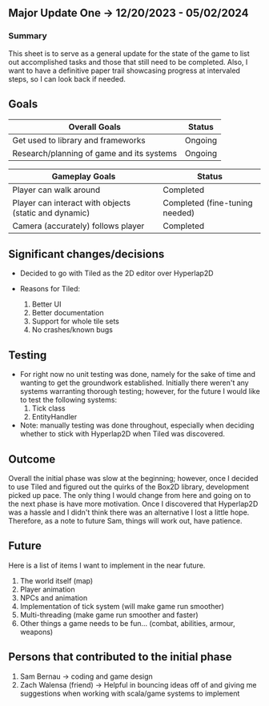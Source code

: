 ## Major Update One -> 12/20/2023 - 05/02/2024
### Summary 
This sheet is to serve as a general update for the state of the game to list out accomplished tasks and those that still need to be completed. Also, I want to have a definitive paper trail showcasing progress at intervaled steps, so I can look back if needed.
## Goals
| Overall Goals                             | Status  | 
|-------------------------------------------|---------|
| Get used to library and frameworks        | Ongoing |
| Research/planning of game and its systems | Ongoing |

| Gameplay Goals                                        | Status                         |
|-------------------------------------------------------|--------------------------------|
| Player can walk around                                | Completed                      |
| Player can interact with objects (static and dynamic) | Completed (fine-tuning needed) |
| Camera (accurately) follows player                    | Completed                      |


## Significant changes/decisions
- Decided to go with Tiled as the 2D editor over Hyperlap2D

- Reasons for Tiled:
  1. Better UI
  2. Better documentation
  3. Support for whole tile sets
  4. No crashes/known bugs

## Testing
- For right now no unit testing was done, namely for the sake of time and wanting to get the groundwork established. Initially there weren't any systems warranting thorough testing; however, for the future I would like to test the following systems: 
  1. Tick class
  2. EntityHandler
- Note: manually testing was done throughout, especially when deciding whether to stick with Hyperlap2D when Tiled was discovered.

## Outcome
Overall the initial phase was slow at the beginning; however, once I decided to use Tiled and figured out the quirks of the Box2D library, development picked up pace. The only thing I would change from here and going on to the next phase is have more motivation. Once I discovered that Hyperlap2D was a hassle and I didn't think there was an alternative I lost a little hope. Therefore, as a note to future Sam, things will work out, have patience. 

## Future
Here is a list of items I want to implement in the near future.
1. The world itself (map)
2. Player animation
3. NPCs and animation
4. Implementation of tick system (will make game run smoother)
5. Multi-threading (make game run smoother and faster)
6. Other things a game needs to be fun… (combat, abilities, armour, weapons)

## Persons that contributed to the initial phase
1. Sam Bernau -> coding and game design
2. Zach Walensa (friend) -> Helpful in bouncing ideas off of and giving me suggestions when working with scala/game systems to implement

